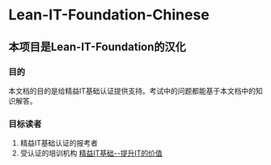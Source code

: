 # Lean-IT-Foundation-Chinese
## 本项目是Lean-IT-Foundation的汉化
### 目的
本文档的目的是给精益IT基础认证提供支持。考试中的问题都能基于本文档中的知识解答。

### 目标读者
1. 精益IT基础认证的报考者
2. 受认证的培训机构
<a href="https://github.com/ryan255/Lean-IT-Foundation-Chinese/blob/master/%E7%B2%BE%E7%9B%8AIT%E5%9F%BA%E7%A1%80--%E6%8F%90%E5%8D%87IT%E7%9A%84%E4%BB%B7%E5%80%BC.md">精益IT基础--提升IT的价值</a>
